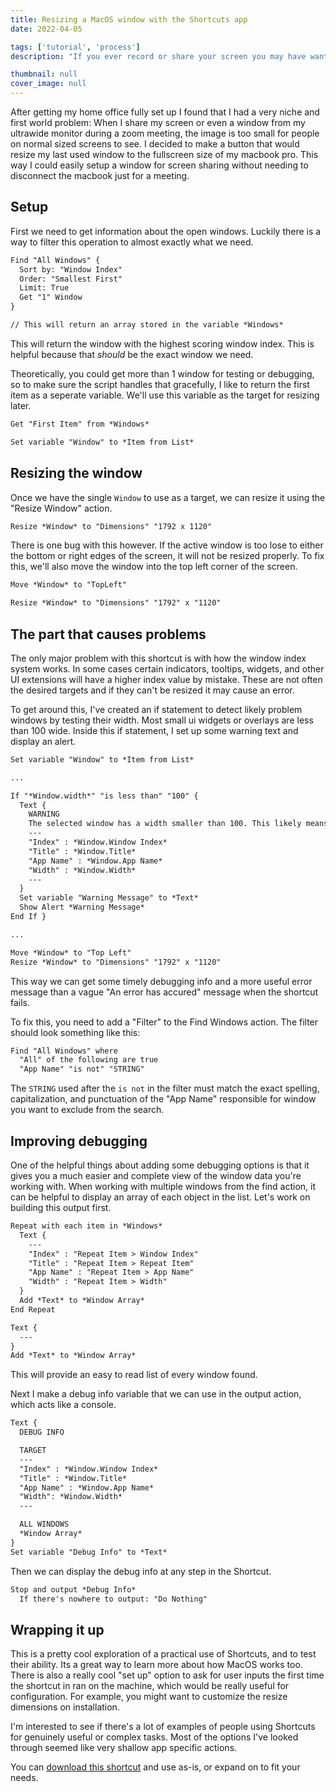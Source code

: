```yaml
---
title: Resizing a MacOS window with the Shortcuts app
date: 2022-04-05

tags: ['tutorial', 'process']
description: "If you ever record or share your screen you may have wanted to get the window you were sharing to be a specific size or aspect ratio. Let's look at how to achieve this with Shortcuts."

thumbnail: null
cover_image: null
---
```


After getting my home office fully set up I found that I had a very niche and first world problem: When I share my screen or even a window from my ultrawide monitor during a zoom meeting, the image is too small for people on normal sized screens to see. I decided to make a button that would resize my last used window to the fullscreen size of my macbook pro. This way I could easily setup a window for screen sharing without needing to disconnect the macbook just for a meeting.

## Setup

First we need to get information about the open windows. Luckily there is a way to filter this operation to almost exactly what we need.

```txt
Find "All Windows" {
  Sort by: "Window Index"
  Order: "Smallest First"
  Limit: True
  Get "1" Window
}

// This will return an array stored in the variable *Windows*
```

This will return the window with the highest scoring window index. This is helpful because that *should* be the exact window we need.

Theoretically, you could get more than 1 window for testing or debugging, so to make sure the script handles that gracefully, I like to return the first item as a seperate variable. We'll use this variable as the target for resizing later.

```txt
Get "First Item" from *Windows*

Set variable "Window" to *Item from List*
```

## Resizing the window

Once we have the single `Window` to use as a target, we can resize it using the "Resize Window" action.

```txt
Resize *Window* to "Dimensions" "1792 x 1120"
```

There is one bug with this however. If the active window is too lose to either the bottom or right edges of the screen, it will not be resized properly. To fix this, we'll also move the window into the top left corner of the screen.

```txt
Move *Window* to "TopLeft"

Resize *Window* to "Dimensions" "1792" x "1120"
```

## The part that causes problems

The only major problem with this shortcut is with how the window index system works. In some cases certain indicators, tooltips, widgets, and other UI extensions will have a higher index value by mistake. These are not often the desired targets and if they can't be resized it may cause an error.

To get around this, I've created an if statement to detect likely problem windows by testing their width. Most small ui widgets or overlays are less than 100 wide. Inside this if statement, I set up some warning text and display an alert.

```txt
Set variable "Window" to *Item from List*

...

If "*Window.width*" "is less than" "100" {
  Text {
    WARNING
    The selected window has a width smaller than 100. This likely means it is not the intended target of this function.
    ---
    "Index" : *Window.Window Index*
    "Title" : *Window.Title*
    "App Name" : *Window.App Name*
    "Width" : *Window.Width*
    ---
  }
  Set variable "Warning Message" to *Text*
  Show Alert *Warning Message*
End If }

...

Move *Window* to "Top Left"
Resize *Window* to "Dimensions" "1792" x "1120"
```

This way we can get some timely debugging info and a more useful error message than a vague "An error has accured" message when the shortcut fails.

To fix this, you need to add a "Filter" to the Find Windows action. The filter should look something like this:

```txt
Find "All Windows" where
  "All" of the following are true
  "App Name" "is not" "STRING"
```

The `STRING` used after the `is not` in the filter must match the exact spelling, capitalization, and punctuation of the "App Name" responsible for window you want to exclude from the search.

## Improving debugging

One of the helpful things about adding some debugging options is that it gives you a much easier and complete view of the window data you're working with. When working with multiple windows from the find action, it can be helpful to display an array of each object in the list. Let's work on building this output first.

```txt
Repeat with each item in *Windows*
  Text {
    ---
    "Index" : "Repeat Item > Window Index"
    "Title" : "Repeat Item > Repeat Item"
    "App Name" : "Repeat Item > App Name"
    "Width" : "Repeat Item > Width"
  }
  Add *Text* to *Window Array*
End Repeat

Text {
  ---
}
Add *Text* to *Window Array*
```

This will provide an easy to read list of every window found.

Next I make a debug info variable that we can use in the output action, which acts like a console.

```txt
Text {
  DEBUG INFO

  TARGET
  ---
  "Index" : *Window.Window Index*
  "Title" : *Window.Title*
  "App Name" : *Window.App Name*
  "Width": *Window.Width*
  ---

  ALL WINDOWS
  *Window Array*
}
Set variable "Debug Info" to *Text*
```

Then we can display the debug info at any step in the Shortcut.

```txt
Stop and output *Debug Info*
  If there's nowhere to output: "Do Nothing"
```

## Wrapping it up

This is a pretty cool exploration of a practical use of Shortcuts, and to test their ability. Its a great way to learn more about how MacOS works too. There is also a really cool "set up" option to ask for user inputs the first time the shortcut in ran on the machine, which would be really useful for configuration. For example, you might want to customize the resize dimensions on installation.

I'm interested to see if there's a lot of examples of people using Shortcuts for genuinely useful or complex tasks. Most of the options I've looked through seemed like very shallow app specific actions.

You can [download this shortcut](https://www.icloud.com/shortcuts/631bbc20b45b4741a5d930b837d43707) and use as-is, or expand on to fit your needs.
